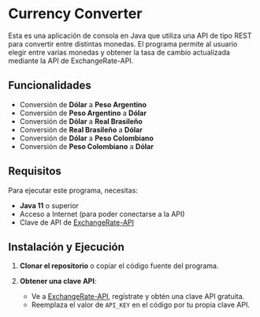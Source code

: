# Currency Converter

Esta es una aplicación de consola en Java que utiliza una API de tipo REST para convertir entre distintas monedas. El programa permite al usuario elegir entre varias monedas y obtener la tasa de cambio actualizada mediante la API de ExchangeRate-API.

## Funcionalidades

- Conversión de **Dólar** a **Peso Argentino**
- Conversión de **Peso Argentino** a **Dólar**
- Conversión de **Dólar** a **Real Brasileño**
- Conversión de **Real Brasileño** a **Dólar**
- Conversión de **Dólar** a **Peso Colombiano**
- Conversión de **Peso Colombiano** a **Dólar**
  
## Requisitos

Para ejecutar este programa, necesitas:

- **Java 11** o superior
- Acceso a Internet (para poder conectarse a la API)
- Clave de API de [ExchangeRate-API](https://www.exchangerate-api.com/)

## Instalación y Ejecución

1. **Clonar el repositorio** o copiar el código fuente del programa.
   
2. **Obtener una clave API**:
   - Ve a [ExchangeRate-API](https://www.exchangerate-api.com/), regístrate y obtén una clave API gratuita.
   - Reemplaza el valor de `API_KEY` en el código por tu propia clave API.

